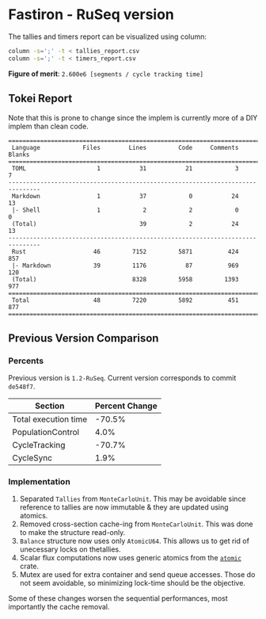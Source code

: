# Fastiron - RuSeq version

The tallies and timers report can be visualized using column: 

```bash
column -s=';' -t < tallies_report.csv
column -s=';' -t < timers_report.csv
```

**Figure of merit**: `2.600e6 [segments / cycle tracking time]`


## Tokei Report

Note that this is prone to change since the implem is currently more of a 
DIY implem than clean code.

```
===============================================================================
 Language            Files        Lines         Code     Comments       Blanks
===============================================================================
 TOML                    1           31           21            3            7
-------------------------------------------------------------------------------
 Markdown                1           37            0           24           13
 |- Shell                1            2            2            0            0
 (Total)                             39            2           24           13
-------------------------------------------------------------------------------
 Rust                   46         7152         5871          424          857
 |- Markdown            39         1176           87          969          120
 (Total)                           8328         5958         1393          977
===============================================================================
 Total                  48         7220         5892          451          877
===============================================================================
```

## Previous Version Comparison

### Percents

Previous version is `1.2-RuSeq`. Current version corresponds to commit `de548f7`.

| Section              | Percent Change |
|----------------------|----------------|
| Total execution time |         -70.5% |
| PopulationControl    |           4.0% |
| CycleTracking        |         -70.7% |
| CycleSync            |           1.9% |

### Implementation

1. Separated `Tallies` from `MonteCarloUnit`. This may be avoidable since reference to tallies 
  are now immutable & they are updated using atomics.
2. Removed cross-section cache-ing from `MonteCarloUnit`. This was done to make the structure 
  read-only.
3. `Balance` structure now uses only `AtomicU64`. This allows us to get rid of unecessary locks
  on thetallies.
4. Scalar flux computations now uses generic atomics from the [`atomic`][1] crate.
5. Mutex are used for extra container and send queue accesses. Those do not seem avoidable, so 
  minimizing lock-time should be the objective.


Some of these changes worsen the sequential performances, most importantly the cache removal.

[1]: https://docs.rs/atomic/latest/atomic/